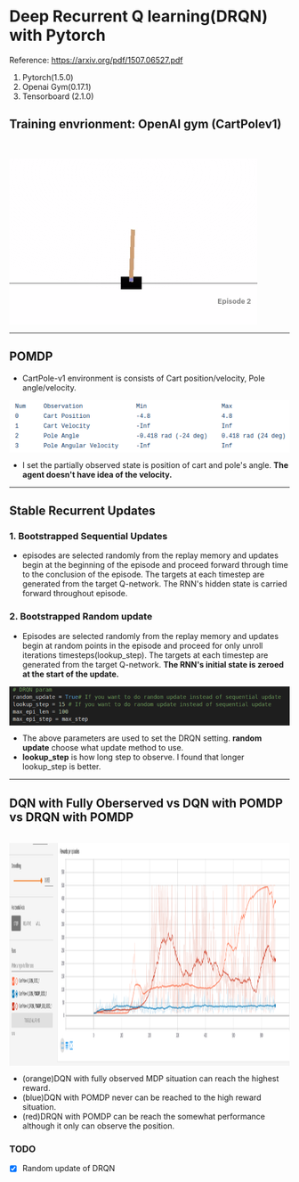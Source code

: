 # Deep Recurrent Q learning(DRQN) with Pytorch

Reference: https://arxiv.org/pdf/1507.06527.pdf

1. Pytorch(1.5.0)
2. Openai Gym(0.17.1)
3. Tensorboard (2.1.0)

## Training envrionment: OpenAI gym (CartPolev1)

&nbsp;
&nbsp;

<img src="./assets/cartpolev1.png" align="center"></img>

* * *
## POMDP

- CartPole-v1 environment is consists of Cart position/velocity, Pole angle/velocity.
&nbsp;

<img src="./assets/cartpolestate.png" align="center"></img>
- I set the partially observed state is position of cart and pole's angle. __The agent doesn't have idea of the velocity.__
* * *
## Stable Recurrent Updates
### 1. Bootstrapped Sequential Updates
- episodes are selected randomly from the replay memory and updates begin at the beginning of the episode and proceed forward through time to the conclusion of the episode. The targets at each timestep are generated from the target Q-network. The RNN's hidden state is carried forward throughout episode.
### 2. Bootstrapped Random update
- Episodes are selected randomly from the replay memory and updates begin at random points in the episode and proceed for only unroll iterations timesteps(lookup_step). The targets at each timestep are generated from the target Q-network. __The RNN's initial state is zeroed at the start of the update.__

<img src="./assets/DRQN_param.png" align="center"></img>

- The above parameters are used to set the DRQN setting. __random update__ choose what update method to use.
- __lookup_step__ is how long step to observe. I found that longer lookup_step is better.
* * *
## DQN with Fully Oberserved vs DQN with POMDP vs DRQN with POMDP
&nbsp;
<img src="./assets/rewardlog.png" align="center" height="400px"></img>
- (orange)DQN with fully observed MDP situation can reach the highest reward.
- (blue)DQN with POMDP never can be reached to the high reward situation.
- (red)DRQN with POMDP can be reach the somewhat performance although it only can observe the position.


### TODO
- [x] Random update of DRQN
